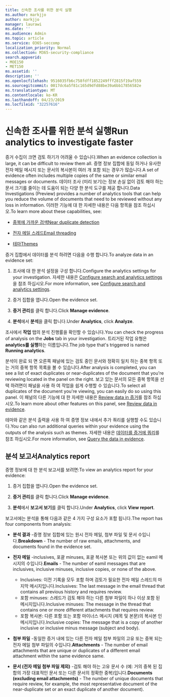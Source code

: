 ```yaml
---
title: 신속한 조사를 위한 분석 실행
ms.author: markjjo
author: markjjo
manager: laurawi
ms.date: ''
ms.audience: Admin
ms.topic: article
ms.service: O365-seccomp
localization_priority: Normal
ms.collection: M365-security-compliance
search.appverid:
- MOE150
- MET150
ms.assetid: ''
description: ''
ms.openlocfilehash: 9516035fb6c758fdff1852249fff2815f19af559
ms.sourcegitcommit: 0017dc6a5f81c165d9dfd88be39a6bb17856582e
ms.translationtype: MT
ms.contentlocale: ko-KR
ms.lasthandoff: 04/23/2019
ms.locfileid: "32257616"
---
```

# <a name="run-analytics-to-investigate-faster"></a><span data-ttu-id="8b313-102">신속한 조사를 위한 분석 실행</span><span class="sxs-lookup"><span data-stu-id="8b313-102">Run analytics to investigate faster</span></span>

<span data-ttu-id="8b313-103">증거 수집이 크면 검토 하기가 어려울 수 있습니다.</span><span class="sxs-lookup"><span data-stu-id="8b313-103">When an evidence collection is large, it can be difficult to review them all.</span></span> <span data-ttu-id="8b313-104">증명 정보 집합에 동일 하거나 유사한 전자 메일 메시지 또는 문서의 복사본이 여러 개 포함 되는 경우가 많습니다.</span><span class="sxs-lookup"><span data-stu-id="8b313-104">A set of evidence often includes multiple copies of the same or similar email messages or documents.</span></span> <span data-ttu-id="8b313-105">데이터 조사 (미리 보기)는 정보 손실 없이 검토 해야 하는 문서 크기를 줄이는 데 도움이 되는 다양 한 분석 도구를 제공 합니다.</span><span class="sxs-lookup"><span data-stu-id="8b313-105">Data Investigations (Preview) provides a number of analytics tools that can help you reduce the volume of documents that need to be reviewed without any loss in information.</span></span> <span data-ttu-id="8b313-106">이러한 기능에 대 한 자세한 내용은 다음 항목을 참조 하십시오.</span><span class="sxs-lookup"><span data-stu-id="8b313-106">To learn more about these capabilities, see:</span></span>

- [<span data-ttu-id="8b313-107">중복에 가까운 검색</span><span class="sxs-lookup"><span data-stu-id="8b313-107">Near duplicate detection</span></span>](near-duplicates.md)

- [<span data-ttu-id="8b313-108">전자 메일 스레드</span><span class="sxs-lookup"><span data-stu-id="8b313-108">Email threading</span></span>](email-threading.md)

- [<span data-ttu-id="8b313-109">테마</span><span class="sxs-lookup"><span data-stu-id="8b313-109">Themes</span></span>](themes.md)

<span data-ttu-id="8b313-110">증거 집합에서 데이터를 분석 하려면 다음을 수행 합니다.</span><span class="sxs-lookup"><span data-stu-id="8b313-110">To analyze data in an evidence set:</span></span>

1. <span data-ttu-id="8b313-111">조사에 대 한 분석 설정을 구성 합니다.</span><span class="sxs-lookup"><span data-stu-id="8b313-111">Configure the analytics settings for your investigation.</span></span> <span data-ttu-id="8b313-112">자세한 내용은 [Configure search and analytics settings](configure-search-analytics-settings.md)을 참조 하십시오.</span><span class="sxs-lookup"><span data-stu-id="8b313-112">For more information, see [Configure search and analytics settings](configure-search-analytics-settings.md).</span></span>

2. <span data-ttu-id="8b313-113">증거 집합을 엽니다.</span><span class="sxs-lookup"><span data-stu-id="8b313-113">Open the evidence set.</span></span>

3. <span data-ttu-id="8b313-114">**증거 관리**를 클릭 합니다.</span><span class="sxs-lookup"><span data-stu-id="8b313-114">Click **Manage evidence**.</span></span>

4. <span data-ttu-id="8b313-115">**분석**에서 **분석**을 클릭 합니다.</span><span class="sxs-lookup"><span data-stu-id="8b313-115">Under **Analytics**, click **Analyze**.</span></span>

<span data-ttu-id="8b313-116">조사에서 **작업** 탭의 분석 진행률을 확인할 수 있습니다.</span><span class="sxs-lookup"><span data-stu-id="8b313-116">You can check the progress of analysis on the **Jobs** tab in your investigation.</span></span> <span data-ttu-id="8b313-117">트리거된 작업 유형은 **analytics를 실행**하는 이름입니다.</span><span class="sxs-lookup"><span data-stu-id="8b313-117">The job type that's triggered is named **Running analytics**.</span></span>

 <span data-ttu-id="8b313-118">분석이 완료 되 면 오른쪽 패널에 있는 검토 중인 문서와 정확히 일치 하는 중복 항목 또는 거의 중복 항목 목록을 볼 수 있습니다.</span><span class="sxs-lookup"><span data-stu-id="8b313-118">After analysis is completed, you can see a list of exact duplicates or near-duplicates of the document that you're reviewing located in the panel on the right.</span></span> <span data-ttu-id="8b313-119">보고 있는 문서의 모든 중복 항목을 선택 하려면이 패널을 사용 하 여 작업을 쉽게 수행할 수 있습니다.</span><span class="sxs-lookup"><span data-stu-id="8b313-119">To select all duplicates of the document you're viewing, you can easily do so using this panel.</span></span> <span data-ttu-id="8b313-120">이 패널의 다른 기능에 대 한 자세한 내용은 [Review data in 증거](review-data-in-evidence.md)를 참조 하십시오.</span><span class="sxs-lookup"><span data-stu-id="8b313-120">To learn more about other features on this panel, see [Review data in evidence](review-data-in-evidence.md).</span></span> 

<span data-ttu-id="8b313-121">테마와 같은 분석 출력을 사용 하 여 증명 정보 내에서 추가 쿼리를 실행할 수도 있습니다.</span><span class="sxs-lookup"><span data-stu-id="8b313-121">You can also run additional queries within your evidence using the outputs of the analysis such as themes.</span></span> <span data-ttu-id="8b313-122">자세한 내용은 [데이터를 증거에 쿼리](evidence-query.md)를 참조 하십시오.</span><span class="sxs-lookup"><span data-stu-id="8b313-122">For more information, see [Query the data in evidence](evidence-query.md).</span></span>

## <a name="analytics-report"></a><span data-ttu-id="8b313-123">분석 보고서</span><span class="sxs-lookup"><span data-stu-id="8b313-123">Analytics report</span></span>

<span data-ttu-id="8b313-124">증명 정보에 대 한 분석 보고서를 보려면:</span><span class="sxs-lookup"><span data-stu-id="8b313-124">To view an analytics report for your evidence:</span></span>

1. <span data-ttu-id="8b313-125">증거 집합을 엽니다.</span><span class="sxs-lookup"><span data-stu-id="8b313-125">Open the evidence set.</span></span>

2. <span data-ttu-id="8b313-126">**증거 관리**를 클릭 합니다.</span><span class="sxs-lookup"><span data-stu-id="8b313-126">Click **Manage evidence**.</span></span>

3. <span data-ttu-id="8b313-127">**분석**에서 **보고서 보기**를 클릭 합니다.</span><span class="sxs-lookup"><span data-stu-id="8b313-127">Under **Analytics**, click **View report**.</span></span>

<span data-ttu-id="8b313-128">보고서에는 분석을 통해 다음과 같은 4 가지 구성 요소가 포함 됩니다.</span><span class="sxs-lookup"><span data-stu-id="8b313-128">The report has four components from analysis:</span></span>

- <span data-ttu-id="8b313-129">**분석 결과** -증명 정보 집합에 있는 원시 전자 메일, 첨부 파일 및 문서 수입니다.</span><span class="sxs-lookup"><span data-stu-id="8b313-129">**Breakdown** - The number of raw emails, attachments, and documents found in the evidence set.</span></span>

- <span data-ttu-id="8b313-130">**전자 메일** -inclusives, 포괄 minuses, 포괄 복사본 또는 위의 값이 없는 eamil 메시지의 수입니다.</span><span class="sxs-lookup"><span data-stu-id="8b313-130">**Emails** - The number of eamil messages that are inclusives, inclusive minuses, inclusive copies, or none of the above.</span></span>
   - <span data-ttu-id="8b313-131">Inclusives: 이전 기록을 모두 포함 하며 검토가 필요한 전자 메일 스레드의 마지막 메시지입니다.</span><span class="sxs-lookup"><span data-stu-id="8b313-131">Inclusives: The last message in the email thread that contains all previous history and requires review.</span></span>
   - <span data-ttu-id="8b313-132">포함 minuses: 스레드가 검토 해야 하는 다른 첨부 파일이 하나 이상 포함 된 메시지입니다.</span><span class="sxs-lookup"><span data-stu-id="8b313-132">Inclusive minuses: The message in the thread that contains one or more different attachments that requires review.</span></span>
   - <span data-ttu-id="8b313-133">포함 복사본: 다른 포함 또는 포함 마이너스 메시지 (제목 및 본문)의 복사본 인 메시지입니다.</span><span class="sxs-lookup"><span data-stu-id="8b313-133">Inclusive copies: The message that is a copy of another inclusive or inclusive minus message (subject and body).</span></span>

- <span data-ttu-id="8b313-134">**첨부 파일** -동일한 증거 내에 있는 다른 전자 메일 첨부 파일의 고유 또는 중복 되는 전자 메일 첨부 파일의 수입니다.</span><span class="sxs-lookup"><span data-stu-id="8b313-134">**Attachments** - The number of email attachments that are unique or duplicates of a different email attachment within the same evidence same.</span></span>

- <span data-ttu-id="8b313-135">**문서 (전자 메일 첨부 파일 제외)** -검토 해야 하는 고유 문서 수 (예: 거의 중복 된 집합의 가장 대표적인 문서 또는 다른 문서의 정확한 중복)입니다.</span><span class="sxs-lookup"><span data-stu-id="8b313-135">**Documents (excluding email attachments)** - The number of unique documents that require review, for example, the most representative document of the near-duplicate set or an exact duplicate of another document).</span></span>